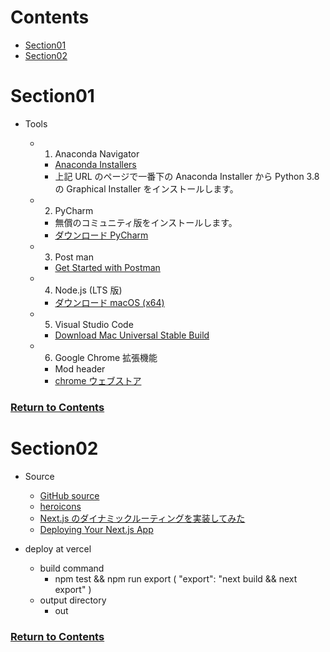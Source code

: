 <a id="contents"></a>

# Contents

- [Section01](#sec01)
- [Section02](#sec02)

<a id="sec01"></a>

# Section01

- Tools

  - 1. Anaconda Navigator
    - [Anaconda Installers](https://www.anaconda.com/products/individual)
    - 上記 URL のページで一番下の Anaconda Installer から Python 3.8 の Graphical Installer をインストールします。
  - 2. PyCharm
    - 無償のコミュニティ版をインストールします。
    - [ダウンロード PyCharm](https://www.jetbrains.com/ja-jp/pycharm/download/#section=mac)
  - 3.  Post man
    - [Get Started with Postman](https://www.postman.com/)
  - 4. Node.js (LTS 版)
    - [ダウンロード macOS (x64)](https://nodejs.org/ja/)
  - 5. Visual Studio Code
    - [Download Mac Universal Stable Build](https://code.visualstudio.com/)
  - 6. Google Chrome 拡張機能
    - Mod header
    - [chrome ウェブストア](https://chrome.google.com/webstore/detail/modheader/idgpnmonknjnojddfkpgkljpfnnfcklj?hl=ja)

### [Return to Contents](#contents)

<a id="sec02"></a>

# Section02

- Source

  - [GitHub source](https://github.com/GomaGoma676/nextjs-testing)
  - [heroicons](https://heroicons.dev/)
  - [Next.js のダイナミックルーティングを実装してみた](https://qiita.com/mt_816/items/d4e685953afa4906dd38)
  - [Deploying Your Next.js App](https://nextjs.org/learn/basics/deploying-nextjs-app/deploy)

- deploy at vercel
  - build command
    - npm test && npm run export ( "export": "next build && next export" )
  - output directory
    - out

### [Return to Contents](#contents)
